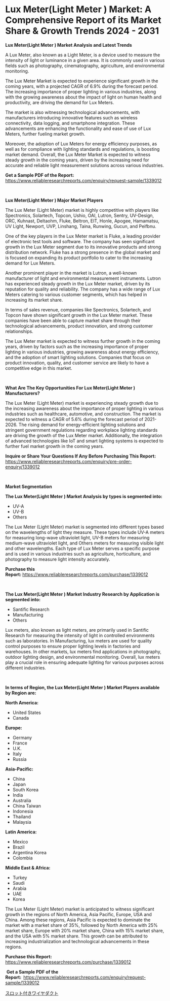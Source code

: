 <p><h1>Lux Meter(Light Meter ) Market: A Comprehensive Report of its Market Share & Growth Trends 2024 - 2031</h1></p><p><strong>Lux Meter(Light Meter ) Market Analysis and Latest Trends</strong></p>
<p><p>A Lux Meter, also known as a Light Meter, is a device used to measure the intensity of light or luminance in a given area. It is commonly used in various fields such as photography, cinematography, agriculture, and environmental monitoring.</p><p>The Lux Meter Market is expected to experience significant growth in the coming years, with a projected CAGR of 6.9% during the forecast period. The increasing importance of proper lighting in various industries, along with the growing awareness about the impact of light on human health and productivity, are driving the demand for Lux Meters.</p><p>The market is also witnessing technological advancements, with manufacturers introducing innovative features such as wireless connectivity, data logging, and smartphone integration. These advancements are enhancing the functionality and ease of use of Lux Meters, further fueling market growth.</p><p>Moreover, the adoption of Lux Meters for energy efficiency purposes, as well as for compliance with lighting standards and regulations, is boosting market demand. Overall, the Lux Meter Market is expected to witness steady growth in the coming years, driven by the increasing need for accurate and reliable light measurement solutions across various industries.</p></p>
<p><strong>Get a Sample PDF of the Report:&nbsp;</strong> <a href="https://www.reliableresearchreports.com/enquiry/request-sample/1339012">https://www.reliableresearchreports.com/enquiry/request-sample/1339012</a></p>
<p>&nbsp;</p>
<p><strong>Lux Meter(Light Meter ) Major Market Players</strong></p>
<p><p>The Lux Meter (Light Meter) market is highly competitive with players like Spectronics, Solartech, Topcon, Ushio, OAI, Lutron, Sentry, UV-Design, ORC, Kuhnast, Deltaohm, Fluke, Beltron, EIT, Honle, Apogee, Hamamatsu, UV Light, Newport, UVP, Linshang, Taina, Runwing, Gucun, and Peifbnu. </p><p>One of the key players in the Lux Meter market is Fluke, a leading provider of electronic test tools and software. The company has seen significant growth in the Lux Meter segment due to its innovative products and strong distribution network. Fluke has a strong presence in the global market and is focused on expanding its product portfolio to cater to the increasing demand for Lux Meters.</p><p>Another prominent player in the market is Lutron, a well-known manufacturer of light and environmental measurement instruments. Lutron has experienced steady growth in the Lux Meter market, driven by its reputation for quality and reliability. The company has a wide range of Lux Meters catering to various customer segments, which has helped in increasing its market share.</p><p>In terms of sales revenue, companies like Spectronics, Solartech, and Topcon have shown significant growth in the Lux Meter market. These companies have been able to capture market share through their technological advancements, product innovation, and strong customer relationships.</p><p>The Lux Meter market is expected to witness further growth in the coming years, driven by factors such as the increasing importance of proper lighting in various industries, growing awareness about energy efficiency, and the adoption of smart lighting solutions. Companies that focus on product innovation, quality, and customer service are likely to have a competitive edge in this market.</p></p>
<p>&nbsp;</p>
<p><strong>What Are The Key Opportunities For Lux Meter(Light Meter ) Manufacturers?</strong></p>
<p><p>The Lux Meter (Light Meter) market is experiencing steady growth due to the increasing awareness about the importance of proper lighting in various industries such as healthcare, automotive, and construction. The market is expected to witness a CAGR of 5.6% during the forecast period of 2021-2026. The rising demand for energy-efficient lighting solutions and stringent government regulations regarding workplace lighting standards are driving the growth of the Lux Meter market. Additionally, the integration of advanced technologies like IoT and smart lighting systems is expected to further fuel market growth in the coming years.</p></p>
<p><strong>Inquire or Share Your Questions If Any Before Purchasing This Report:</strong> <a href="https://www.reliableresearchreports.com/enquiry/pre-order-enquiry/1339012">https://www.reliableresearchreports.com/enquiry/pre-order-enquiry/1339012</a></p>
<p>&nbsp;</p>
<p><strong>Market Segmentation</strong></p>
<p><strong>The Lux Meter(Light Meter ) Market Analysis by types is segmented into:</strong></p>
<p><ul><li>UV-A</li><li>UV-B</li><li>Others</li></ul></p>
<p><p>The Lux Meter (Light Meter) market is segmented into different types based on the wavelengths of light they measure. These types include UV-A meters for measuring long-wave ultraviolet light, UV-B meters for measuring medium-wave ultraviolet light, and Others meters for measuring visible light and other wavelengths. Each type of Lux Meter serves a specific purpose and is used in various industries such as agriculture, horticulture, and photography to measure light intensity accurately.</p></p>
<p><strong>Purchase this Report:&nbsp;</strong><a href="https://www.reliableresearchreports.com/purchase/1339012">https://www.reliableresearchreports.com/purchase/1339012</a></p>
<p>&nbsp;</p>
<p><strong>The Lux Meter(Light Meter ) Market Industry Research by Application is segmented into:</strong></p>
<p><ul><li>Santific Research</li><li>Manufacturing</li><li>Others</li></ul></p>
<p><p>Lux meters, also known as light meters, are primarily used in Santific Research for measuring the intensity of light in controlled environments such as laboratories. In Manufacturing, lux meters are used for quality control purposes to ensure proper lighting levels in factories and warehouses. In other markets, lux meters find applications in photography, outdoor lighting design, and environmental monitoring. Overall, lux meters play a crucial role in ensuring adequate lighting for various purposes across different industries.</p></p>
<p>&nbsp;</p>
<p><strong>In terms of Region, the Lux Meter(Light Meter ) Market Players available by Region are:</strong></p>
<p>
    <p> <strong> North America: </strong>
        <ul>
            <li>United States</li>
            <li>Canada</li>
        </ul>
        </p> 
    <p> <strong> Europe: </strong>
        <ul>
            <li>Germany</li>
            <li>France</li>
            <li>U.K.</li>
            <li>Italy</li>
            <li>Russia</li>
        </ul>
        </p> 
    <p> <strong> Asia-Pacific: </strong>
        <ul>
            <li>China</li>
            <li>Japan</li>
            <li>South Korea</li>
            <li>India</li>
            <li>Australia</li>
            <li>China Taiwan</li>
            <li>Indonesia</li>
            <li>Thailand</li>
            <li>Malaysia</li>
        </ul>
        </p> 
    <p> <strong> Latin America: </strong>
        <ul>
            <li>Mexico</li>
            <li>Brazil</li>
            <li>Argentina Korea</li>
            <li>Colombia</li>
        </ul>
        </p> 
    <p> <strong> Middle East & Africa: </strong>
        <ul>
            <li>Turkey</li>
            <li>Saudi</li>
            <li>Arabia</li>
            <li>UAE</li>
            <li>Korea</li>
        </ul>
    </p>
    </p>
<p><p>The Lux Meter (Light Meter) market is anticipated to witness significant growth in the regions of North America, Asia Pacific, Europe, USA and China. Among these regions, Asia Pacific is expected to dominate the market with a market share of 35%, followed by North America with 25% market share, Europe with 20% market share, China with 15% market share, and the USA with 5% market share. This growth can be attributed to increasing industrialization and technological advancements in these regions.</p></p>
<p><strong>Purchase this Report: </strong><a href="https://www.reliableresearchreports.com/purchase/1339012">https://www.reliableresearchreports.com/purchase/1339012</a></p>
<p>&nbsp;<strong>Get a Sample PDF of the Report:&nbsp;&nbsp;</strong><a href="https://www.reliableresearchreports.com/enquiry/request-sample/1339012">https://www.reliableresearchreports.com/enquiry/request-sample/1339012</a></p>
<p><strong></strong></p>
<p><p><a href="https://github.com/qwpelcjko9242629/Market-Research-Report-List-1/blob/main/35079947946.md">スロット付きワイヤダクト</a></p></p>